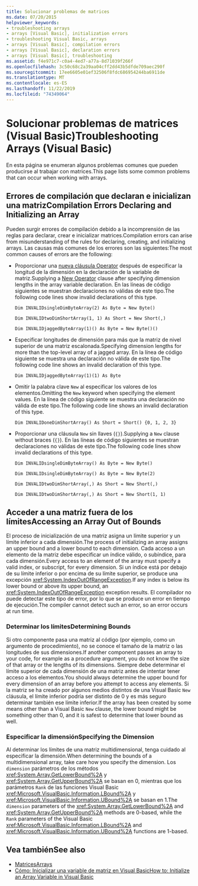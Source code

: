 ```yaml
---
title: Solucionar problemas de matrices
ms.date: 07/20/2015
helpviewer_keywords:
- troubleshooting arrays
- arrays [Visual Basic], initialization errors
- troubleshooting Visual Basic, arrays
- arrays [Visual Basic], compilation errors
- arrays [Visual Basic], declaration errors
- arrays [Visual Basic], troubleshooting
ms.assetid: f4e971c7-c0a4-4ed7-a77a-8d71039f266f
ms.openlocfilehash: 3c50c68c2a39aa04cff2dd43b5dfde709aec290f
ms.sourcegitcommit: 17ee6605e01ef32506f8fdc686954244ba6911de
ms.translationtype: MT
ms.contentlocale: es-ES
ms.lasthandoff: 11/22/2019
ms.locfileid: "74349064"
---
```

# <a name="troubleshooting-arrays-visual-basic"></a><span data-ttu-id="e40d0-102">Solucionar problemas de matrices (Visual Basic)</span><span class="sxs-lookup"><span data-stu-id="e40d0-102">Troubleshooting Arrays (Visual Basic)</span></span>
<span data-ttu-id="e40d0-103">En esta página se enumeran algunos problemas comunes que pueden producirse al trabajar con matrices.</span><span class="sxs-lookup"><span data-stu-id="e40d0-103">This page lists some common problems that can occur when working with arrays.</span></span>  
  
## <a name="compilation-errors-declaring-and-initializing-an-array"></a><span data-ttu-id="e40d0-104">Errores de compilación que declaran e inicializan una matriz</span><span class="sxs-lookup"><span data-stu-id="e40d0-104">Compilation Errors Declaring and Initializing an Array</span></span>  
 <span data-ttu-id="e40d0-105">Pueden surgir errores de compilación debido a la incomprensión de las reglas para declarar, crear e inicializar matrices.</span><span class="sxs-lookup"><span data-stu-id="e40d0-105">Compilation errors can arise from misunderstanding of the rules for declaring, creating, and initializing arrays.</span></span> <span data-ttu-id="e40d0-106">Las causas más comunes de los errores son las siguientes:</span><span class="sxs-lookup"><span data-stu-id="e40d0-106">The most common causes of errors are the following:</span></span>  
  
- <span data-ttu-id="e40d0-107">Proporcionar una [nueva cláusula Operator](../../../../visual-basic/language-reference/operators/new-operator.md) después de especificar la longitud de la dimensión en la declaración de la variable de matriz.</span><span class="sxs-lookup"><span data-stu-id="e40d0-107">Supplying a [New Operator](../../../../visual-basic/language-reference/operators/new-operator.md) clause after specifying dimension lengths in the array variable declaration.</span></span> <span data-ttu-id="e40d0-108">En las líneas de código siguientes se muestran declaraciones no válidas de este tipo.</span><span class="sxs-lookup"><span data-stu-id="e40d0-108">The following code lines show invalid declarations of this type.</span></span>  
  
     `Dim INVALIDsingleDimByteArray(2) As Byte = New Byte()`  
  
     `Dim INVALIDtwoDimShortArray(1, 1) As Short = New Short(,)`  
  
     `Dim INVALIDjaggedByteArray(1)() As Byte = New Byte()()`  
  
- <span data-ttu-id="e40d0-109">Especificar longitudes de dimensión para más que la matriz de nivel superior de una matriz escalonada.</span><span class="sxs-lookup"><span data-stu-id="e40d0-109">Specifying dimension lengths for more than the top-level array of a jagged array.</span></span> <span data-ttu-id="e40d0-110">En la línea de código siguiente se muestra una declaración no válida de este tipo.</span><span class="sxs-lookup"><span data-stu-id="e40d0-110">The following code line shows an invalid declaration of this type.</span></span>  
  
     `Dim INVALIDjaggedByteArray(1)(1) As Byte`  
  
- <span data-ttu-id="e40d0-111">Omitir la palabra clave `New` al especificar los valores de los elementos.</span><span class="sxs-lookup"><span data-stu-id="e40d0-111">Omitting the `New` keyword when specifying the element values.</span></span> <span data-ttu-id="e40d0-112">En la línea de código siguiente se muestra una declaración no válida de este tipo.</span><span class="sxs-lookup"><span data-stu-id="e40d0-112">The following code line shows an invalid declaration of this type.</span></span>  
  
     `Dim INVALIDoneDimShortArray() As Short = Short() {0, 1, 2, 3}`  
  
- <span data-ttu-id="e40d0-113">Proporcionar una cláusula `New` sin llaves (`{}`).</span><span class="sxs-lookup"><span data-stu-id="e40d0-113">Supplying a `New` clause without braces (`{}`).</span></span> <span data-ttu-id="e40d0-114">En las líneas de código siguientes se muestran declaraciones no válidas de este tipo.</span><span class="sxs-lookup"><span data-stu-id="e40d0-114">The following code lines show invalid declarations of this type.</span></span>  
  
     `Dim INVALIDsingleDimByteArray() As Byte = New Byte()`  
  
     `Dim INVALIDsingleDimByteArray() As Byte = New Byte(2)`  
  
     `Dim INVALIDtwoDimShortArray(,) As Short = New Short(,)`  
  
     `Dim INVALIDtwoDimShortArray(,) As Short = New Short(1, 1)`  
  
## <a name="accessing-an-array-out-of-bounds"></a><span data-ttu-id="e40d0-115">Acceder a una matriz fuera de los límites</span><span class="sxs-lookup"><span data-stu-id="e40d0-115">Accessing an Array Out of Bounds</span></span>  
 <span data-ttu-id="e40d0-116">El proceso de inicialización de una matriz asigna un límite superior y un límite inferior a cada dimensión.</span><span class="sxs-lookup"><span data-stu-id="e40d0-116">The process of initializing an array assigns an upper bound and a lower bound to each dimension.</span></span> <span data-ttu-id="e40d0-117">Cada acceso a un elemento de la matriz debe especificar un índice válido, o subíndice, para cada dimensión.</span><span class="sxs-lookup"><span data-stu-id="e40d0-117">Every access to an element of the array must specify a valid index, or subscript, for every dimension.</span></span> <span data-ttu-id="e40d0-118">Si un índice está por debajo de su límite inferior o por encima de su límite superior, se produce una excepción <xref:System.IndexOutOfRangeException>.</span><span class="sxs-lookup"><span data-stu-id="e40d0-118">If any index is below its lower bound or above its upper bound, an <xref:System.IndexOutOfRangeException> exception results.</span></span> <span data-ttu-id="e40d0-119">El compilador no puede detectar este tipo de error, por lo que se produce un error en tiempo de ejecución.</span><span class="sxs-lookup"><span data-stu-id="e40d0-119">The compiler cannot detect such an error, so an error occurs at run time.</span></span>  
  
### <a name="determining-bounds"></a><span data-ttu-id="e40d0-120">Determinar los límites</span><span class="sxs-lookup"><span data-stu-id="e40d0-120">Determining Bounds</span></span>  
 <span data-ttu-id="e40d0-121">Si otro componente pasa una matriz al código (por ejemplo, como un argumento de procedimiento), no se conoce el tamaño de la matriz o las longitudes de sus dimensiones.</span><span class="sxs-lookup"><span data-stu-id="e40d0-121">If another component passes an array to your code, for example as a procedure argument, you do not know the size of that array or the lengths of its dimensions.</span></span> <span data-ttu-id="e40d0-122">Siempre debe determinar el límite superior de cada dimensión de una matriz antes de intentar tener acceso a los elementos.</span><span class="sxs-lookup"><span data-stu-id="e40d0-122">You should always determine the upper bound for every dimension of an array before you attempt to access any elements.</span></span> <span data-ttu-id="e40d0-123">Si la matriz se ha creado por algunos medios distintos de una Visual Basic `New` cláusula, el límite inferior podría ser distinto de 0 y es más seguro determinar también ese límite inferior.</span><span class="sxs-lookup"><span data-stu-id="e40d0-123">If the array has been created by some means other than a Visual Basic `New` clause, the lower bound might be something other than 0, and it is safest to determine that lower bound as well.</span></span>  
  
### <a name="specifying-the-dimension"></a><span data-ttu-id="e40d0-124">Especificar la dimensión</span><span class="sxs-lookup"><span data-stu-id="e40d0-124">Specifying the Dimension</span></span>  
 <span data-ttu-id="e40d0-125">Al determinar los límites de una matriz multidimensional, tenga cuidado al especificar la dimensión.</span><span class="sxs-lookup"><span data-stu-id="e40d0-125">When determining the bounds of a multidimensional array, take care how you specify the dimension.</span></span> <span data-ttu-id="e40d0-126">Los `dimension` parámetros de los métodos <xref:System.Array.GetLowerBound%2A> y <xref:System.Array.GetUpperBound%2A> se basan en 0, mientras que los parámetros `Rank` de las funciones Visual Basic <xref:Microsoft.VisualBasic.Information.LBound%2A> y <xref:Microsoft.VisualBasic.Information.UBound%2A> se basan en 1.</span><span class="sxs-lookup"><span data-stu-id="e40d0-126">The `dimension` parameters of the <xref:System.Array.GetLowerBound%2A> and <xref:System.Array.GetUpperBound%2A> methods are 0-based, while the `Rank` parameters of the Visual Basic <xref:Microsoft.VisualBasic.Information.LBound%2A> and <xref:Microsoft.VisualBasic.Information.UBound%2A> functions are 1-based.</span></span>  
  
## <a name="see-also"></a><span data-ttu-id="e40d0-127">Vea también</span><span class="sxs-lookup"><span data-stu-id="e40d0-127">See also</span></span>

- [<span data-ttu-id="e40d0-128">Matrices</span><span class="sxs-lookup"><span data-stu-id="e40d0-128">Arrays</span></span>](../../../../visual-basic/programming-guide/language-features/arrays/index.md)
- [<span data-ttu-id="e40d0-129">Cómo: Inicializar una variable de matriz en Visual Basic</span><span class="sxs-lookup"><span data-stu-id="e40d0-129">How to: Initialize an Array Variable in Visual Basic</span></span>](../../../../visual-basic/programming-guide/language-features/arrays/how-to-initialize-an-array-variable.md)
